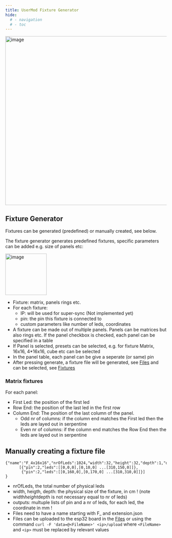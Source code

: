 ```yaml
---
title: UserMod Fixture Generator
hide:
  # - navigation
  # - toc
---
```


<img width="526" alt="image" src="https://github.com/ewowi/StarDocs/assets/1737159/82fff9b5-2459-4706-9f5b-7125e4bc7717">

## Fixture Generator

Fixtures can be generated (predefined) or manually created, see below.

The fixture generator generates predefined fixtures, specific parameters can be added e.g. size of panels etc:

<img width="129" alt="image" src="https://github.com/ewowi/StarDocs/assets/1737159/d7b89a67-2c2c-449f-86ca-c4f5b4a54c5d">

* Fixture: matrix, panels rings etc.
* For each fixture:
    * IP: will be used for super-sync (Not implemented yet)
    * pin: the pin this fixture is connected to
    * custom parameters like number of leds, coordinates
 * A fixture can be made out of multiple panels. Panels can be matrices but also rings etc. If the panel checkbox is checked, each panel can be specified in a table
 * If Panel is selected, presets can be selected, e.g. for fixture Matrix, 16x16, 4*16x16, cube etc can be selected
 * In the panel table, each panel can be give a seperate (or same) pin
 * After pressing generate, a fixture file will be generated, see [Files](/StarDocs/SysMod/SysModFiles) and can be selected, see [Fixtures](/StarDocs/LedMod/LedModFixture)

### Matrix fixtures

For each panel:

* First Led: the position of the first led
* Row End: the position of the last led in the first row
* Column End: The position of the last column of the panel.
    * Odd nr of columns: if the column end matches the First led then the leds are layed out in serpentine 
    * Even nr of columns: if the column end matches the Row End then the leds are layed out in serpentine 

## Manually creating a fixture file

```
{"name":"F_4x16x16","nrOfLeds":1024,"width":32,"height":32,"depth":1,"outputs":
      [{"pin":2,"leds":[[0,0,0],[0,10,0] ...[310,150,0]]},
       {"pin":2,"leds":[[0,160,0],[0,170,0] ...[310,310,0]]}]
}
```

* nrOfLeds, the total number of physical leds
* width, heigth, depth: the physical size of the fixture, in cm ! (note width*height*depth is not necessary equal to nr of leds)
* outputs: multuple lists of pin and a nr of leds, for each led, the coordinate in mm !
* Files need to have a name starting with F_ and extension.json
* Files can be uploaded to the esp32 board in the [Files](/StarDocs/SysMod/SysModFiles) or using the command ```curl -F 'data=@<FileName>' <ip>/upload``` where ```<FileName>``` and ```<ip>``` must be replaced by relevant values
